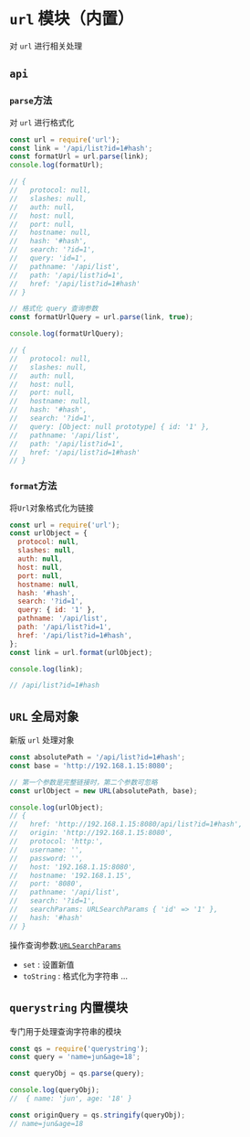 # `url` 模块（内置）

对 `url` 进行相关处理

## `api`

### `parse`方法

对 `url` 进行格式化

```js
const url = require('url');
const link = '/api/list?id=1#hash';
const formatUrl = url.parse(link);
console.log(formatUrl);

// {
//   protocol: null,
//   slashes: null,
//   auth: null,
//   host: null,
//   port: null,
//   hostname: null,
//   hash: '#hash',
//   search: '?id=1',
//   query: 'id=1',
//   pathname: '/api/list',
//   path: '/api/list?id=1',
//   href: '/api/list?id=1#hash'
// }

// 格式化 query 查询参数
const formatUrlQuery = url.parse(link, true);

console.log(formatUrlQuery);

// {
//   protocol: null,
//   slashes: null,
//   auth: null,
//   host: null,
//   port: null,
//   hostname: null,
//   hash: '#hash',
//   search: '?id=1',
//   query: [Object: null prototype] { id: '1' },
//   pathname: '/api/list',
//   path: '/api/list?id=1',
//   href: '/api/list?id=1#hash'
// }
```

### `format`方法

将`Url`对象格式化为链接

```js
const url = require('url');
const urlObject = {
  protocol: null,
  slashes: null,
  auth: null,
  host: null,
  port: null,
  hostname: null,
  hash: '#hash',
  search: '?id=1',
  query: { id: '1' },
  pathname: '/api/list',
  path: '/api/list?id=1',
  href: '/api/list?id=1#hash',
};
const link = url.format(urlObject);

console.log(link);

// /api/list?id=1#hash
```

## `URL` 全局对象

新版 `url` 处理对象

```js
const absolutePath = '/api/list?id=1#hash';
const base = 'http://192.168.1.15:8080';

// 第一个参数是完整链接时，第二个参数可忽略
const urlObject = new URL(absolutePath, base);

console.log(urlObject);
// {
//   href: 'http://192.168.1.15:8080/api/list?id=1#hash',
//   origin: 'http://192.168.1.15:8080',
//   protocol: 'http:',
//   username: '',
//   password: '',
//   host: '192.168.1.15:8080',
//   hostname: '192.168.1.15',
//   port: '8080',
//   pathname: '/api/list',
//   search: '?id=1',
//   searchParams: URLSearchParams { 'id' => '1' },
//   hash: '#hash'
// }
```

操作查询参数:[`URLSearchParams`](https://nodejs.org/api/url.html#class-urlsearchparams)

- `set` : 设置新值
- `toString` : 格式化为字符串
  ...

## `querystring` 内置模块

专门用于处理查询字符串的模块

```js
const qs = require('querystring');
const query = 'name=jun&age=18';

const queryObj = qs.parse(query);

console.log(queryObj);
//  { name: 'jun', age: '18' }

const originQuery = qs.stringify(queryObj);
// name=jun&age=18
```
